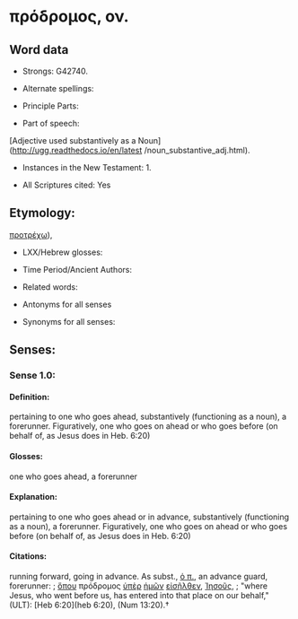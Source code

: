 # πρόδρομος, ον.

<!-- Status: S2=NeedsReview -->
<!-- Lexica used for edits: BDAG, FFM, LN, A-S -->

## Word data

* Strongs: G42740.

* Alternate spellings:



* Principle Parts: 


* Part of speech: 

[Adjective used substantively as a Noun](http://ugg.readthedocs.io/en/latest
/noun_substantive_adj.html).

* Instances in the New Testament: 1.

* All Scriptures cited: Yes

## Etymology: 

[προτρέχω]()),

* LXX/Hebrew glosses: 


* Time Period/Ancient Authors: 


* Related words: 

* Antonyms for all senses

* Synonyms for all senses: 


## Senses: 


### Sense  1.0: 

#### Definition: 

pertaining to one who goes ahead, substantively (functioning as a noun), a forerunner.  Figuratively, one who goes on ahead or who goes before (on behalf of, as Jesus does in Heb. 6:20)

#### Glosses: 

one who goes ahead, a forerunner

#### Explanation: 

pertaining to one who goes ahead or in advance, substantively (functioning as a noun), a forerunner.  Figuratively, one who goes on ahead or who goes before (on behalf of, as Jesus does in Heb. 6:20)

#### Citations: 

running forward, going in advance. As subst., [ὁ π.](), an advance guard, forerunner: 
; [ὅπου](../G36990/01.md) πρόδρομος [ὑπὲρ](../G52280/01.md) [ἡμῶν](../G14730/01.md) [εἰσῆλθεν](../G15250/01.md), [Ἰησοῦς](../G24240/01.md), 
; "where Jesus, who went before us, has entered into that place on our behalf," (ULT): 
[Heb 6:20](heb 6:20), (Num 13:20).†